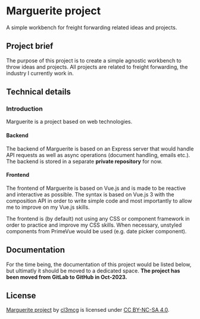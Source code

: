 # Marguerite project

A simple workbench for freight forwarding related ideas and projects.

## Project brief

The purpose of this project is to create a simple agnostic workbench to throw ideas and projects. All projects are related to freight forwarding, the industry I currently work in.

## Technical details

### Introduction

Marguerite is a project based on web technologies.

#### Backend

The backend of Marguerite is based on an Express server that would handle API requests as well as async operations (document handling, emails etc.).
The backend is stored in a separate **private repository** for now.

#### Frontend

The frontend of Marguerite is based on Vue.js and is made to be reactive and interactive as possible.
The syntax is based on Vue.js 3 with the composition API in order to write simple code and most importantly to allow me to improve on my Vue.js skills.

The frontend is (by default) not using any CSS or component framework in order to practice and improve my CSS skills.
When necessary, unstyled components from PrimeVue would be used (e.g. date picker component).

## Documentation

For the time being, the documentation of this project would be listed below, but ultimatly it should be moved to a dedicated space.
**The project has been moved from GitLab to GitHub in Oct-2023.**

## License

[Marguerite project](https://github.com/cl3mcg/marguerite) by [cl3mcg](http://www.linkedin.com/in/cl3mcg) is licensed under [CC BY-NC-SA 4.0](https://creativecommons.org/licenses/by-nc-sa/4.0/?ref=chooser-v1).
